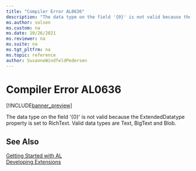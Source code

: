 ```yaml
---
title: "Compiler Error AL0636"
description: "The data type on the field '{0}' is not valid because the ExtendedDatatype property is set to RichText."
ms.author: solsen
ms.custom: na
ms.date: 10/26/2021
ms.reviewer: na
ms.suite: na
ms.tgt_pltfrm: na
ms.topic: reference
author: SusanneWindfeldPedersen
---
```

[//]: # (START>DO_NOT_EDIT)
[//]: # (IMPORTANT:Do not edit any of the content between here and the END>DO_NOT_EDIT.)
[//]: # (Any modifications should be made in the .xml files in the ModernDev repo.)
# Compiler Error AL0636

[!INCLUDE[banner_preview](../includes/banner_preview.md)]

The data type on the field '{0}' is not valid because the ExtendedDatatype property is set to RichText. Valid data types are Text, BigText and Blob.

[//]: # (IMPORTANT: END>DO_NOT_EDIT)
## See Also  
[Getting Started with AL](../devenv-get-started.md)  
[Developing Extensions](../devenv-dev-overview.md)  